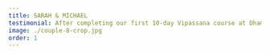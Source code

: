 ```yaml
---
title: SARAH & MICHAEL
testimonial: After completing our first 10-day Vipassana course at Dhamma Suttama, we discovered a profound sense of inner peace and clarity. The technique has transformed how we handle stress and relate to each other. The silent environment and dedicated practice created the perfect conditions for deep self-observation and growth.
image: ./couple-8-crop.jpg
order: 1
---
```

